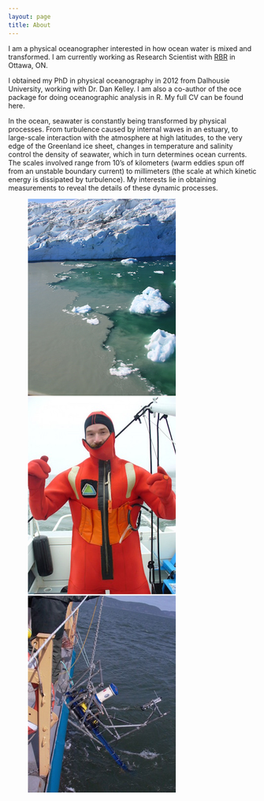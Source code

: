 ```yaml
---
layout: page
title: About
---
```


I am a physical oceanographer interested in how ocean water is mixed and transformed. I am currently working as Research Scientist with [RBR](www.rbr-global.com) in Ottawa, ON. 

I obtained my PhD in physical oceanography in 2012 from Dalhousie University, working with Dr. Dan Kelley. I am also a co-author of the oce package for doing oceanographic analysis in R. My full CV can be found here.

In the ocean, seawater is constantly being transformed by physical processes. From turbulence caused by internal waves in an estuary, to large-scale interaction with the atmosphere at high latitudes, to the very edge of the Greenland ice sheet, changes in temperature and salinity control the density of seawater, which in turn determines ocean currents. The scales involved range from 10’s of kilometers (warm eddies spun off from an unstable boundary current) to millimeters (the scale at which kinetic energy is dissipated by turbulence). My interests lie in obtaining measurements to reveal the details of these dynamic processes.

<figure class="third">
<img alt="subglacial plume" src="{{ site.baseurl }}/../images/img_05073.jpg">
<img alt="SLEIWEX survival" src="{{ site.baseurl }}/../images/sleiwex_survival.jpg">
<img alt="SLEIWEX mooring" src="{{ site.baseurl }}/../images/sleiwex_mooring.jpg">
</figure>
